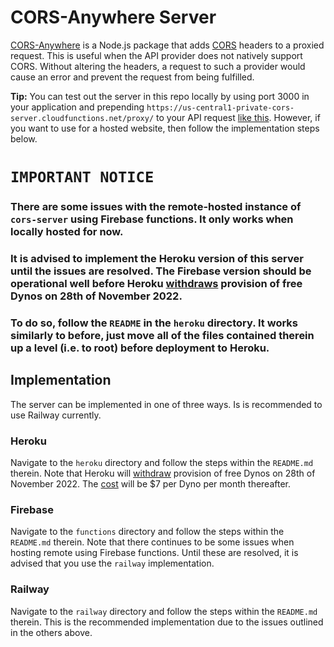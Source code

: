 # CORS-Anywhere Server

[CORS-Anywhere](https://www.npmjs.com/package/cors-anywhere) is a Node.js package that adds [CORS](https://developer.mozilla.org/en-US/docs/Web/HTTP/CORS) headers to a proxied request. This is useful when the API provider does not natively support CORS. Without altering the headers, a request to such a provider would cause an error and prevent the request from being fulfilled.

**Tip:** You can test out the server in this repo locally by using port 3000 in your application and prepending `https://us-central1-private-cors-server.cloudfunctions.net/proxy/` to your API request [like this](https://github.com/Isoaxe/ravenous/blob/master/src/util/searchYelp.js#L6). However, if you want to use for a hosted website, then follow the implementation steps below.


# `IMPORTANT NOTICE`

### There are some issues with the remote-hosted instance of `cors-server` using Firebase functions. It only works when locally hosted for now.

### It is advised to implement the Heroku version of this server until the issues are resolved. The Firebase version should be operational well before Heroku [withdraws](https://devcenter.heroku.com/articles/free-dyno-hours) provision of free Dynos on 28th of November 2022.

### To do so, follow the `README` in the `heroku` directory. It works similarly to before, just move all of the files contained therein up a level (i.e. to root) before deployment to Heroku.

## Implementation

The server can be implemented in one of three ways. Is is recommended to use Railway currently.

### Heroku

Navigate to the `heroku` directory and follow the steps within the `README.md` therein. Note that Heroku will [withdraw](https://devcenter.heroku.com/articles/free-dyno-hours) provision of free Dynos on 28th of November 2022. The [cost](https://www.heroku.com/pricing) will be $7 per Dyno per month thereafter.

### Firebase

Navigate to the `functions` directory and follow the steps within the `README.md` therein. Note that there continues to be some issues when hosting remote using Firebase functions. Until these are resolved, it is advised that you use the `railway` implementation.

### Railway

Navigate to the `railway` directory and follow the steps within the `README.md` therein. This is the recommended implementation due to the issues outlined in the others above.